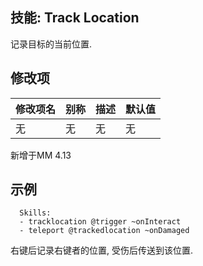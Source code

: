 技能: Track Location
--------------------------

记录目标的当前位置.

修改项
----------

| 修改项名 | 别称    | 描述                                                                                                    | 默认值 |
|-----------|------------|----------------------------------------------------------------------------------------------------------------|---------------|
| 无 | 无 | 无 | 无 |

新增于MM 4.13

示例
--------

      Skills:
      - tracklocation @trigger ~onInteract
      - teleport @trackedlocation ~onDamaged

右键后记录右键者的位置, 受伤后传送到该位置.